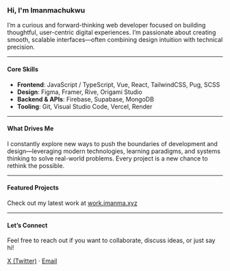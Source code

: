 ### Hi, I'm Imanmachukwu

I’m a curious and forward-thinking web developer focused on building thoughtful, user-centric digital experiences. I’m passionate about creating smooth, scalable interfaces—often combining design intuition with technical precision.

---

#### Core Skills

- **Frontend**: JavaScript / TypeScript, Vue, React, TailwindCSS, Pug, SCSS
- **Design**: Figma, Framer, Rive, Origami Studio
- **Backend & APIs**: Firebase, Supabase, MongoDB
- **Tooling**: Git, Visual Studio Code, Vercel, Render

---

#### What Drives Me

I constantly explore new ways to push the boundaries of development and design—leveraging modern technologies, learning paradigms, and systems thinking to solve real-world problems. Every project is a new chance to rethink the possible.

---

#### Featured Projects

Check out my latest work at [work.imanma.xyz](https://work.imanma.xyz)

---

#### Let’s Connect

Feel free to reach out if you want to collaborate, discuss ideas, or just say hi!

[X (Twitter)](https://x.com/iamimanma) · [Email](mailto:iamimanma@gmail.com)

